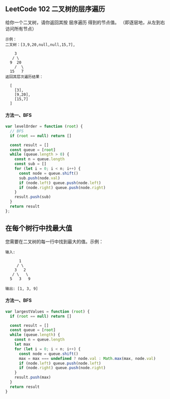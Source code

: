<h2 id='1'>LeetCode 102 二叉树的层序遍历</h2>
给你一个二叉树，请你返回其按 层序遍历 得到的节点值。 （即逐层地，从左到右访问所有节点）

    示例：
    二叉树：[3,9,20,null,null,15,7],

        3
       / \
      9  20
        /  \
      15   7
    返回其层次遍历结果：  
    
      [
        [3],
        [9,20],
        [15,7]
      ]

#### 方法一、BFS

```javascript
var levelOrder = function (root) {
  // BFS
  if (root == null) return []

  const result = []
  const queue = [root]
  while (queue.length > 0) {
    const n = queue.length
    const sub = []
    for (let i = 0; i < n; i++) {
      const node = queue.shift()
      sub.push(node.val)
      if (node.left) queue.push(node.left)
      if (node.right) queue.push(node.right)
    }
    result.push(sub)
  }
  return result
};
```

<h2 id='2'>在每个树行中找最大值</h2>
您需要在二叉树的每一行中找到最大的值。示例：

    输入: 

          1
         / \
        3   2
       / \   \  
      5   3   9 

    输出: [1, 3, 9]

#### 方法一、BFS

```javascript
var largestValues = function (root) {
  if (root == null) return []

  const result = []
  const queue = [root]
  while (queue.length) {
    const n = queue.length
    let max
    for (let i = 0; i < n; i++) {
      const node = queue.shift()
      max = max === undefined ? node.val : Math.max(max, node.val)
      if (node.left) queue.push(node.left)
      if (node.right) queue.push(node.right)
    }
    result.push(max)
  }
  return result
}
```